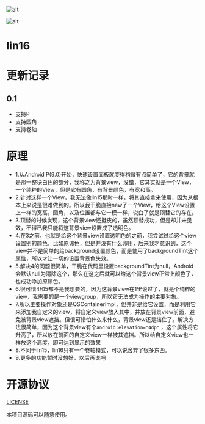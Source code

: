 ![alt](https://github.com/liuzhushaonian/Lin15/blob/be5e2a9f0ef55b20d0aa052f6700d34c45e2d9f6/screen_short/Screenshot_Trebuchet_20180624-185210.png)

![alt](https://github.com/liuzhushaonian/Lin15/blob/be5e2a9f0ef55b20d0aa052f6700d34c45e2d9f6/screen_short/Screenshot_Trebuchet_20180624-185230.png)

# lin16

# 更新记录

## 0.1

- 支持P
- 支持圆角
- 支持卷轴

# 原理

- 1.从Android P(9.0)开始，快速设置面板就变得稍微有点简单了，它的背景就是那一整块白色的部分，我称之为背景view，没错，它其实就是一个View，一个纯粹的View，但是它有圆角，有背景颜色，有宽和高。
- 2.针对这样一个View，我无法像lin15那时一样，将其直接拿来使用，因为从根本上来说是很难做到的。所以我干脆直接new了一个View，给这个View设置上一样的宽高，圆角，以及位置都与它一模一样，说白了就是顶替它的存在。
- 3.顶替的时候发现，这个背景view还挺皮的，虽然顶替成功，但是却并未见效，不得已我只能将这背景view设置成了透明色。
- 4.在3之前，也就是给这个背景view设置透明色的之前，我尝试过给这个view设置别的颜色，比如原谅色，但是并没有什么卵用，后来我才意识到，这个view并不是简单的给background设置颜色，而是使用了backgroundTint这个属性，所以才让一切的设置背景色失效。
- 5.解决4的问题很简单，干脆在代码里设置backgroundTint为null，Android会默认null为清除这个，那么在这之后就可以给这个背景view正常上颜色了，也成功添加原谅色。
- 6.很可惜4和5都不是我想要的，因为这背景view在1里说过了，就是个纯粹的view，我需要的是一个viewgroup，所以它无法成为操作的主要对象。
- 7.所以主要操作对象还是QSContainerImpl，但并非是给它设置，而是利用它来添加我自定义的view，将自定义view放入其中，并放在背景view前面，避免被背景view遮挡。但很可惜怕什么来什么，背景view还是挡住了。解决方法很简单，因为这个背景view有个```android:elevation="4dp"``` ，这个属性将它升高了，所以放在前面的自定义view一样被其遮挡。所以给自定义view也一样放这个高度，即可达到显示的效果
- 8.不同于lin15，lin16只有一个卷轴模式，可以说舍弃了很多东西。
- 9.更多的功能暂时没想好，以后再说吧



# 开源协议

[LICENSE](https://github.com/liuzhushaonian/Lin15/blob/master/LICENSE)

本项目源码可以随意使用。